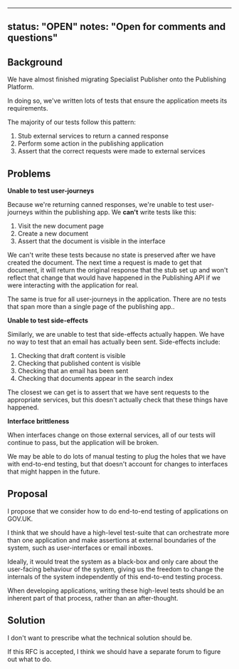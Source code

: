 &nbsp;

&nbsp;

---
status: "OPEN"
notes: "Open for comments and questions"
---

## Background

We have almost finished migrating Specialist Publisher onto the Publishing Platform.

In doing so, we've written lots of tests that ensure the application meets its requirements.

The majority of our tests follow this pattern:

1. Stub external services to return a canned response
2. Perform some action in the publishing application
3. Assert that the correct requests were made to external services

## Problems

**Unable to test user-journeys**

Because we're returning canned responses, we're unable to test user-journeys within the publishing app. We **can't** write tests like this:

1. Visit the new document page
2. Create a new document
3. Assert that the document is visible in the interface

We can't write these tests because no state is preserved after we have created the document. The next time a request is made to get that document, it will return the original response that the stub set up and won't reflect that change that would have happened in the Publishing API if we were interacting with the application for real.

The same is true for all user-journeys in the application. There are no tests that span more than a single page of the publishing app..

**Unable to test side-effects**

Similarly, we are unable to test that side-effects actually happen. We have no way to test that an email has actually been sent. Side-effects include:

1. Checking that draft content is visible
2. Checking that published content is visible
3. Checking that an email has been sent
4. Checking that documents appear in the search index

The closest we can get is to assert that we have sent requests to the appropriate services, but this doesn't actually check that these things have happened.

**Interface brittleness**

When interfaces change on those external services, all of our tests will continue to pass, but the application will be broken.

We may be able to do lots of manual testing to plug the holes that we have with end-to-end testing, but that doesn't account for changes to interfaces that might happen in the future.

## Proposal

I propose that we consider how to do end-to-end testing of applications on GOV.UK.

I think that we should have a high-level test-suite that can orchestrate more than one application and make assertions at external boundaries of the system, such as user-interfaces or email inboxes.

Ideally, it would treat the system as a black-box and only care about the user-facing behaviour of the system, giving us the freedom to change the internals of the system independently of this end-to-end testing process.

When developing applications, writing these high-level tests should be an inherent part of that process, rather than an after-thought.

## Solution

I don't want to prescribe what the technical solution should be.

If this RFC is accepted, I think we should have a separate forum to figure out what to do.

&nbsp;

&nbsp;

